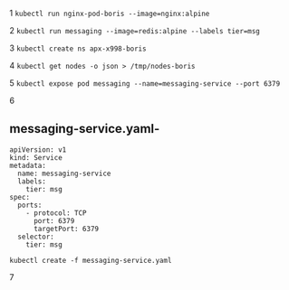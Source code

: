 1   ``` kubectl run nginx-pod-boris --image=nginx:alpine ```

2   ``` kubectl run messaging --image=redis:alpine --labels tier=msg ```

3   ``` kubectl create ns apx-x998-boris ```

4   ``` kubectl get nodes -o json > /tmp/nodes-boris ```

5   ``` kubectl expose pod messaging --name=messaging-service --port 6379 ```

6
## messaging-service.yaml-

```
apiVersion: v1
kind: Service
metadata:
  name: messaging-service
  labels:
    tier: msg
spec:
  ports:
    - protocol: TCP
      port: 6379
      targetPort: 6379
  selector:
    tier: msg
```
      
``` kubectl create -f messaging-service.yaml ```

7 
